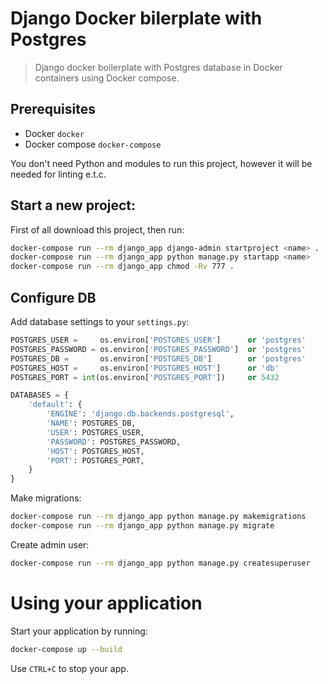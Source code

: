 # Django Docker bilerplate with Postgres
> Django docker boilerplate with Postgres database in Docker containers using Docker compose.

## Prerequisites

* Docker `docker`
* Docker compose `docker-compose`

You don't need Python and modules to run this project, however it will be needed for linting e.t.c.

## Start a new project:

First of all download this project, then run:
```bash
docker-compose run --rm django_app django-admin startproject <name> .
docker-compose run --rm django_app python manage.py startapp <name>
docker-compose run --rm django_app chmod -Rv 777 .
```

## Configure DB

Add database settings to your `settings.py`:
```python
POSTGRES_USER =     os.environ['POSTGRES_USER']      or 'postgres'
POSTGRES_PASSWORD = os.environ['POSTGRES_PASSWORD']  or 'postgres'
POSTGRES_DB =       os.environ['POSTGRES_DB']        or 'postgres'
POSTGRES_HOST =     os.environ['POSTGRES_HOST']      or 'db'
POSTGRES_PORT = int(os.environ['POSTGRES_PORT'])     or 5432

DATABASES = {
    'default': {
        'ENGINE': 'django.db.backends.postgresql',
        'NAME': POSTGRES_DB,
        'USER': POSTGRES_USER,
        'PASSWORD': POSTGRES_PASSWORD,
        'HOST': POSTGRES_HOST,
        'PORT': POSTGRES_PORT,
    }
}
```

Make migrations:
```bash
docker-compose run --rm django_app python manage.py makemigrations
docker-compose run --rm django_app python manage.py migrate
```

Create admin user:
```bash
docker-compose run --rm django_app python manage.py createsuperuser
```

# Using your application

Start your application by running:
```bash
docker-compose up --build
```

Use `CTRL+C` to stop your app.
